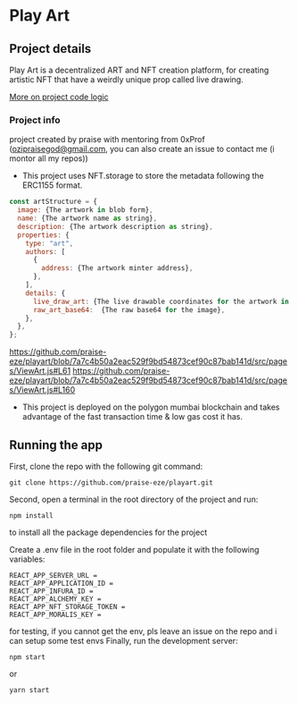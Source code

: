 # Play Art

## Project details

Play Art is a decentralized ART and NFT creation platform, for creating artistic NFT that have a weirdly unique prop called live drawing.

[More on project code logic](https://www.w3resource.com/html5-canvas/html5-canvas-lines.php)

### Project info

project created by praise with mentoring from 0xProf (ozipraisegod@gmail.com, you can also create an issue to contact me (i montor all my repos))

- This project uses NFT.storage to store the metadata following the ERC1155 format.

```js
const artStructure = {
  image: {The artwork in blob form},
  name: {The artwork name as string},
  description: {The artwork description as string},
  properties: {
    type: "art",
    authors: [
      {
        address: {The artwork minter address},
      },
    ],
    details: {
      live_draw_art: {The live drawable coordinates for the artwork in JSON string},
      raw_art_base64:  {The raw base64 for the image},
    },
  },
};
```

https://github.com/praise-eze/playart/blob/7a7c4b50a2eac529f9bd54873cef90c87bab141d/src/pages/ViewArt.js#L61
https://github.com/praise-eze/playart/blob/7a7c4b50a2eac529f9bd54873cef90c87bab141d/src/pages/ViewArt.js#L160

- This project is deployed on the polygon mumbai blockchain and takes advantage of the fast transaction time & low gas cost it has.

## Running the app

First, clone the repo with the following git command:

```
git clone https://github.com/praise-eze/playart.git
```

Second, open a terminal in the root directory of the project and run:

```
npm install
```

to install all the package dependencies for the project

Create a .env file in the root folder and populate it with the following variables:

```
REACT_APP_SERVER_URL =
REACT_APP_APPLICATION_ID =
REACT_APP_INFURA_ID =
REACT_APP_ALCHEMY_KEY =
REACT_APP_NFT_STORAGE_TOKEN =
REACT_APP_MORALIS_KEY =
```

for testing, if you cannot get the env, pls leave an issue on the repo and i can setup some test envs
Finally, run the development server:

```
npm start
```

or

```
yarn start
```
